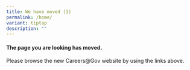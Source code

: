 ```yaml
---
title: We have moved (1)
permalink: /home/
variant: tiptap
description: ""
---
```

<h4>The page you are looking has moved.</h4>
<p>Please browse the new Careers@Gov website by using the links above.</p>